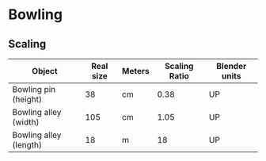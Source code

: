 # Bowling

## Scaling

| Object | Real size | Meters | Scaling	Ratio | Blender units |
| --- | --- | --- | --- | --- |
| Bowling pin (height) | 38 | cm | 0.38 | UP | 10:1 | 3.8 |
| Bowling alley (width) | 105 | cm |1.05 | UP | 10:1 | 10.5 |
| Bowling alley (length) | 18 | m | 18 | UP | 10:1 | 180 |

